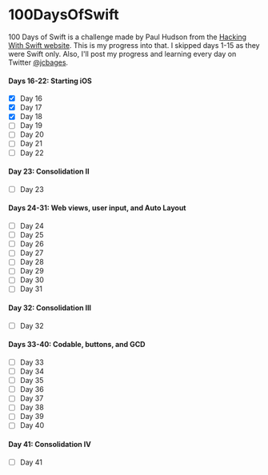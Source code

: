 # 100DaysOfSwift
100 Days of Swift is a challenge made by Paul Hudson from the [Hacking With Swift website](https://www.hackingwithswift.com). This is my progress into that.
I skipped days 1-15 as they were Swift only. Also, I'll post my progress and learning every day on Twitter [@jcbages](https://twitter.com/jcbages).

#### Days 16-22: Starting iOS
- [x] Day 16
- [x] Day 17
- [x] Day 18
- [ ] Day 19
- [ ] Day 20
- [ ] Day 21
- [ ] Day 22

#### Day 23: Consolidation II
- [ ] Day 23

#### Days 24-31: Web views, user input, and Auto Layout
- [ ] Day 24
- [ ] Day 25
- [ ] Day 26
- [ ] Day 27
- [ ] Day 28
- [ ] Day 29
- [ ] Day 30
- [ ] Day 31

#### Day 32: Consolidation III
- [ ] Day 32

#### Days 33-40: Codable, buttons, and GCD
- [ ] Day 33
- [ ] Day 34
- [ ] Day 35
- [ ] Day 36
- [ ] Day 37
- [ ] Day 38
- [ ] Day 39
- [ ] Day 40

#### Day 41: Consolidation IV
- [ ] Day 41
